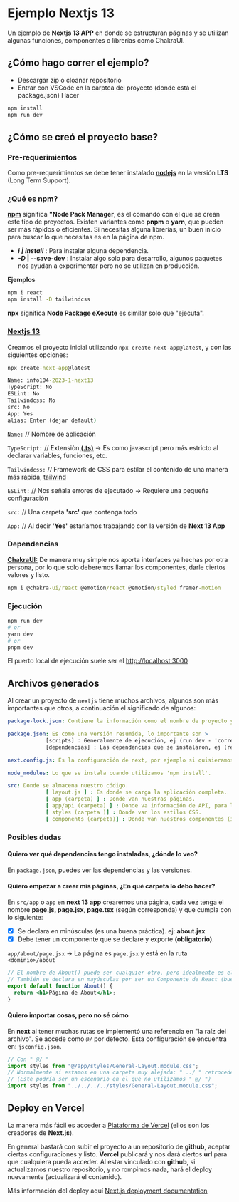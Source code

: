# Ejemplo Nextjs 13


Un ejemplo de **Nextjs 13 APP** en donde se estructuran páginas y se utilizan algunas funciones, componentes o librerías como ChakraUI.
## ¿Cómo hago correr el ejemplo?
- Descargar zip o cloanar repositorio
- Entrar con VSCode en la carptea del proyecto (donde está el package.json)
Hacer
```cmd
npm install
npm run dev
```

## ¿Cómo se creó el proyecto base?

### Pre-requerimientos

Como pre-requerimientos se debe tener instalado [**nodejs**](https://nodejs.org/en) en la versión **LTS** (Long Term Support).

### ¿Qué es npm?

[**npm**](https://www.npmjs.com/) significa **"Node Pack Manager**, es el comando con el que se crean este tipo de proyectos. Existen variantes como **pnpm** o **yarn**, que pueden ser más rápidos o eficientes. Si necesitas alguna librerías, un buen inicio para buscar lo que necesitas es en la página de npm.

   - **_i | install_** : Para instalar alguna dependencia. 
   - **_-D_  | --save-dev**  : Instalar algo solo para desarrollo, algunos paquetes nos ayudan a experimentar pero no se utilizan en producción. 

**Ejemplos**
```cmd
npm i react
npm install -D tailwindcss
```

**npx** significa **Node Package eXecute** es similar solo que "ejecuta".

### [Nextjs 13](https://nextjs.org/docs/getting-started)

Creamos el proyecto inicial utilizando `npx create-next-app@latest`, y con las siguientes opciones:

```cmd
npx create-next-app@latest

Name: info104-2023-1-next13
TypeScript: No
ESLint: No
Tailwindcss: No
src: No
App: Yes
alias: Enter (dejar default)

```

`Name:` // Nombre de aplicación

`TypeScript:` // Extensiòn [**(.ts)**](https://www.typescriptlang.org/) -> Es como javascript pero más estricto al declarar variables, funciones, etc.

`Tailwindcss:` // Framework de CSS para estilar el contenido de una manera más rápida, [tailwind](https://tailwindcss.com/)

`ESLint:` // Nos señala errores de ejecutado -> Requiere una pequeña configuración

`src:` // Una carpeta **'src'** que contenga todo

`App:` // Al decir **'Yes'** estaríamos trabajando con la versión de **Next 13 App**

### Dependencias

[**ChakraUI:**](https://chakra-ui.com/getting-started/nextjs-guide) De manera muy simple nos aporta interfaces ya hechas por otra persona, por lo que solo deberemos llamar los componentes, darle ciertos valores y listo.

```cmd
npm i @chakra-ui/react @emotion/react @emotion/styled framer-motion
```

### Ejecución

```bash
npm run dev
# or
yarn dev
# or
pnpm dev
```

El puerto local de ejecución suele ser el [http://localhost:3000](http://localhost:3000)

## Archivos generados

Al crear un proyecto de `nextjs` tiene muchos archivos, algunos son más importantes que otros, a continuación el significado de algunos:

```yml
package-lock.json: Contiene la información como el nombre de proyecto y los paquetes (de manera detallada) que utiliza.

package.json: Es como una versión resumida, lo importante son >
            [scripts] : Generalmente de ejecución, ej (run dev - 'correr código desarrollo') (run build - 'compilar el código final') (run start - 'correr código final').
            [dependencias] : Las dependencias que se instalaron, ej (react @chakra-ui/react @emotion/react @emotion/styled framer-motion) con sus versiones.

next.config.js: Es la configuración de next, por ejemplo si quisieramos fotos de cierto dominio, deberíamos especificarlo ahí.

node_modules: Lo que se instala cuando utilizamos 'npm install'.

src: Donde se almacena nuestro código.
            [ layout.js ] : Es donde se carga la aplicación completa.
            [ app (carpeta) ] : Donde van nuestras páginas.
            [ app/api (carpeta) ] : Donde va información de API, para lectura de json u otras cosas.
            [ styles (carpeta )] : Donde van los estilos CSS.
            [ components (carpeta)] : Donde van nuestros componentes (idealmente reutilizables, o para organizar/achicar nuestro contenido)
```

### Posibles dudas

#### Quiero ver qué dependencias tengo instaladas, ¿dónde lo veo?

En `package.json`, puedes ver las dependencias y las versiones.

#### Quiero empezar a crear mis páginas, ¿En qué carpeta lo debo hacer?

En `src/app` o `app` en **next 13 app** crearemos una página, cada vez tenga el nombre **page.js, page.jsx, page.tsx** (según corresponda) y que cumpla con lo siguiente:

- [x] Se declara en minúsculas (es una buena práctica). ej: **about.jsx**
- [x] Debe tener un componente que se declare y exporte **(obligatorio)**.

`app/about/page.jsx` -> La página es `page.jsx` y está en la ruta `<dominio>/about`

```jsx
// El nombre de About() puede ser cualquier otro, pero idealmente es el mismo por un tema de orden
// También se declara en mayúsculas por ser un Componente de React (buenas prácticas)
export default function About() {
  return <h1>Página de About</h1>;
}
```

#### Quiero importar cosas, pero no sé cómo

En **next** al tener muchas rutas se implementó una referencia en "la raíz del archivo". Se accede como `@/`  por defecto. Esta configuración se encuentra en: `jsconfig.json`.

```jsx
// Con " @/ "
import styles from "@/app/styles/General-Layout.module.css";
// Normalmente si estamos en una carpeta muy alejada: " ../ " retrocede carpeta de manera relativa a la que uno está.
// (Este podría ser un escenario en el que no utilizamos " @/ ")
import styles from "../../../../styles/General-Layout.module.css";
```

## Deploy en Vercel

La manera más fácil es acceder a [Plataforma de Vercel](https://vercel.com/new?utm_medium=default-template&filter=next.js&utm_source=create-next-app&utm_campaign=create-next-app-readme) (ellos son los creadores de **Next.js**).

En general bastará con subir el proyecto a un repositorio de **github**, aceptar ciertas configuraciones y listo. **Vercel** publicará y nos dará ciertos **url** para que cualquiera pueda acceder. Al estar vinculado con **github**, si actualizamos nuestro repositorio, y no rompimos nada, hará el deploy nuevamente (actualizará el contenido).

Más información del deploy aquí [Next.js deployment documentation](https://nextjs.org/docs/deployment)
